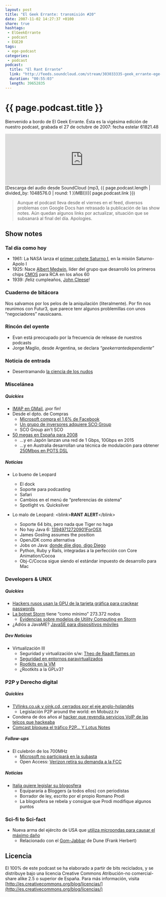 ```yaml
---
layout: post
title: "El Geek Errante: transmisión #20"
date: 2007-11-02 14:27:37 +0100
share: true
hashtags:
 - ElGeekErrante
 - podcast
 - EGE20
tags:
 - ege-podcast
categories:
 - podcast
podcast:
  title: "El Rant Errante"
  link: "http://feeds.soundcloud.com/stream/303033335-geek_errante-ege-podcast-ep20.mp3"
  duration: "00:55:03"
  length: 39652835
---
```


# {{ page.podcast.title }}
Bienvenido a bordo de El Geek Errante. Ésta es la vigésima edición de nuestro podcast, grabada el 27 de octubre de 2007: fecha estelar 61821.48

<iframe width="100%" height="166" scrolling="no" frameborder="no" src="https://w.soundcloud.com/player/?url=https%3A//api.soundcloud.com/tracks/303033335&amp;color=ff5500&amp;auto_play=false&amp;hide_related=false&amp;show_comments=true&amp;show_user=true&amp;show_reposts=false"></iframe>
[Descarga del audio desde SoundCloud (mp3, {{ page.podcast.length | divided_by: 1048576.0 | round: 1 }}MB)]({{ page.podcast.link }})

> Aunque el podcast lleva desde el viernes en el feed, diversos problemas con Google Docs han retrasado la publicación de las show notes. Aún quedan algunos links por actualizar, situación que se subsanará al final del día. Apologies.

## Show notes

### Tal día como hoy
- 1961: La NASA lanza el [primer cohete Saturno I](http://www.astronautix.com/s/saturni.html), en la misión Saturno-Apolo I
- 1925: Nace [Albert Medwin](https://en.wikipedia.org/wiki/Albert_Medwin), líder del grupo que desarrolló los primeros chips [CMOS](https://en.wikipedia.org/wiki/CMOS) para RCA en los años 60
- 1939: ¡feliz cumpleaños, [John Cleese](https://en.wikipedia.org/wiki/John_Cleese)!

### Cuaderno de bitácora
Nos salvamos por los pelos de la aniquilación (literalmente). Por fin nos reunimos con Futur3, que parece tenr algunos problemillas con unos “negociadores” nausicaans.

### Rincón del oyente
- Evan está preocupado por la frecuencia de release de nuestros podcasts
- Jorge Maglio, desde Argentina, se declara *“geekerrantedependiente”*

### Noticia de entrada
- Desentramando [la ciencia de los nudos](http://www.livescience.com/1903-science-knots-unraveled.html)

### Miscelánea

##### Quickies
- [IMAP en GMail](https://gigaom.com/2007/10/24/gmail-adds-imap/), ¡por fin!
- Desde el dpto. de Compras
    - [Microsoft compra el 1,6% de Facebook](http://www.nytimes.com/2007/10/25/technology/25facebook.html)
    - [Un grupo de inversores adquiere SCO Group](https://en.wikipedia.org/wiki/SCO_Group#2007)
    - SCO Group ain’t SCO
- [50 megas en España para 2008](http://www.adslzone.net/article1243-a-finales-del-2007-llegara-a-espana-el-vdsl-con-50-megas-de-velocidad.html)
    - …y en Japón lanzan una red de 1 Gbps, 10Gbps en 2015
    -  …y en Australia desarrollan una técnica de modulación para obtener [250Mbps en POTS DSL](http://www.dslreports.com/shownews/250Mbps-Over-Copper-88751)

##### Noticias
- Lo bueno de Leopard
    - El dock
    - Soporte para podcasting
    - Safari
    - Cambios en el menú de “preferencias de sistema”
    - Spotlight vs. Quicksilver

- Lo malo de Leopard: \<blink\>**RANT ALERT**\</blink\>
    - Soporte 64 bits, pero nada que Tiger no haga
    - No hay Java 6: [13949712720901ForOSX](http://web.archive.org/web/20080126023115/http://blogs.sun.com/bblfish/entry/vote_for_java6_on_leopard)
    - James Gosling assumes the position
    - OpenJDK como alternativa
    - Jobs on Java: [donde dije digo, digo Diego](http://www.theinquirer.net/inquirer/news/1046847/leopard-run-java)
    - Python, Ruby y Rails, integradas a la perfección con Core Animation/Cocoa
    - Obj-C/Cocoa sigue siendo el estándar impuesto de desarrollo para Mac

### Developers & UNIX

##### Quickies
- [Hackers rusos usan la GPU de la tarjeta gráfica para crackear passwords](http://www.spamfighter.com/News-9367-GPU-Processes-Fast-to-Crack-Passwords.htm)
- [La botnet Storm](https://www.schneier.com/blog/archives/2007/10/the_storm_worm.html) tiene “como mínimo” 273.372 nodos
    - [Evidencias sobre modelos de Utility Computing en Storm](https://www.schneier.com/blog/archives/2007/10/the_storm_worm.html)
- ¿Adiós a JavaME? [JavaSE para dispositivos móviles](https://www.infoq.com/news/2007/10/javafx-client-side-java/)

##### Dev Noticias
- Virtualización III
    - Seguridad y virtualización s/w: [Theo de Raadt flames on](https://marc.info/?l=openbsd-misc&m=119318909016582)
    - [Seguridad en entornos paravirtualizados](http://www.tml.tkk.fi/Opinnot/T-110.7200/2007/slides/teemu-initial.pdf)
    - [Rootkits en la VM](https://www.scribd.com/document/312203245/Software-Virtualization-Based-Rootkits-Black-Hat-Europe-2007)
    - ¿Rootkits a la GPLv3?

### P2P y Derecho digital

##### Quickies
- [TVlinks.co.uk y oink.cd, cerrados por el eje anglo-holandés](http://readwrite.com/2007/10/23/oink_admin_arrested/)
    - Legislación P2P around the world: en Mobuzz.tv
- Condena de dos años al [hacker que revendía servicios VoIP de las telcos que hackeaba](https://it.slashdot.org/story/07/09/26/1959246/Convicted-VoIP-Hacker-Robert-Moore-Speaks)
- [Comcast bloquea el tráfico P2P… Y Lotus Notes](http://gizmodo.com/313602/comcast-blocking-gnutella-and-lotus-notes-traffic)

##### Follow-ups
- El culebrón de los 700MHz
    - [Microsoft no participará en la subasta](http://www.infoworld.com/article/2642046/networking/update--google-to-bid-for-700mhz-spectrum.html)
    - Open Access: [Verizon retira su demanda a la FCC](http://arstechnica.com/tech-policy/2007/10/let-open-access-reign-verizon-relents-on-legal-challenge-to-fcc/)

##### Noticias
- [Italia quiere legislar su blogosfera](http://www.theregister.co.uk/2007/10/23/italy_blog_law_outrage/)
    - Equipararía a Bloggers (a todos ellos) con periodistas
    - Borrador de ley, escrito por el propio Romano Prodi
    - La blogosfera se rebela y consigue que Prodi modifique algunos puntos

### Sci-fi to Sci-fact
- Nueva arma del ejército de USA que [utiliza microondas para causar el máximo daño](http://www.dailymail.co.uk/sciencetech/article-482560/Run-away-ray-gun-coming--We-test-US-armys-new-secret-weapon.html)
    - Relacionado con el [Gom-Jabbar](https://www.youtube.com/watch?v=QrCfivcQe48) de Dune (Frank Herbert)

## Licencia
El 100% de este podcast se ha elaborado a partir de bits reciclados, y se distribuye bajo una licencia Creative Commons Atribución-no comercial-share alike 2.5 o superior de España. Para más información, visita [http://es.creativecommons.org/blog/licencias/](http://es.creativecommons.org/blog/licencias/)

